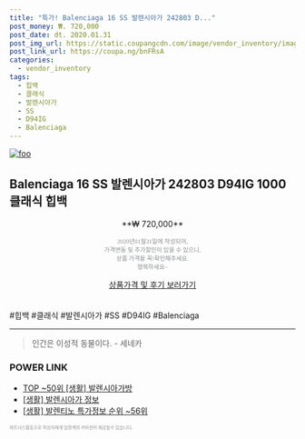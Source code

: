 ```yaml
--- 
title: "특가! Balenciaga 16 SS 발렌시아가 242803 D..." 
post_money: ₩. 720,000 
post_date: dt. 2020.01.31 
post_img_url: https://static.coupangcdn.com/image/vendor_inventory/images/2016/05/21/19/4/aad3764f-4156-4598-b815-0e8461ccdaec.JPG 
post_link_url: https://coupa.ng/bnFRsA 
categories: 
  - vendor_inventory 
tags: 
  - 힙백 
  - 클래식 
  - 발렌시아가 
  - SS 
  - D94IG 
  - Balenciaga 
--- 
```

[![foo](https://static.coupangcdn.com/image/vendor_inventory/images/2016/05/21/19/4/aad3764f-4156-4598-b815-0e8461ccdaec.JPG)](https://coupa.ng/bnFRsA) 

## Balenciaga 16 SS 발렌시아가 242803 D94IG 1000 클래식 힙백 
<p style="text-align: center;">**₩ 720,000**</p> 
<p style="text-align: center;"><span style="color: #898c8f; font-family: Georgia,Times,serif; font-size: 0.75em;">2020년01월31일에 작성되어, <br>가격변동 및 추가할인이 있을 수 있으니,<br> 상품 가격을 꼭!확인해주세요.<br>행복하세요~</span> 
</p>	 
<div markdown="0" style="text-align: center;"><a href="https://coupa.ng/bnFRsA" class="btn btn--success">상품가격 및 후기 보러가기</a></div> 
<br><br> 
  #힙백 #클래식 #발렌시아가 #SS #D94IG #Balenciaga 
<hr> 

> 인간은 이성적 동물이다. - 세네카 


### POWER LINK

* <a href="https://blog.naver.com/fasyy4321/221783815779" target="_blank"> TOP ~50위 [생활] 발렌시아가방</a>
* <a href="https://blog.naver.com/sakai111/221759301831" target="_blank"> [생활] 발렌시아가 정보 </a>
* <a href="https://blog.naver.com/sakai111/221777244880" target="_blank"> [생활] 발렌티노 특가정보 순위 ~56위</a>

<span style="color: #898c8f; font-family: Georgia,Times,serif; font-size: 0.55em;">파트너스활동으로 작성자에게 일정액의 커미션이 제공될수 있습니다.</span> 
